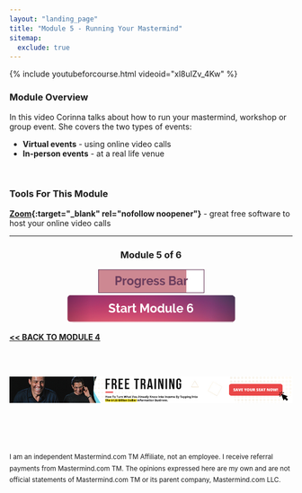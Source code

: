 ```yaml
---
layout: "landing_page"
title: "Module 5 - Running Your Mastermind"
sitemap:
  exclude: true  
---
```

 <div class="separator-2"></div>
 
{% include youtubeforcourse.html videoid="xl8uIZv_4Kw" %}

### Module Overview
In this video Corinna talks about how to run your mastermind, workshop or group event. She covers the two types of events:

- **Virtual events** - using online video calls
- **In-person events** - at a real life venue
<br>

### Tools For This Module
**[Zoom](http://bit.ly/zoomaccount){:target="_blank" rel="nofollow noopener"}** - great free software to host your online video calls

***

<center>
<h3>Module 5 of 6</h3>
<img src="/i/ff/mastermindcourse/progressbar5.png" alt="Progress bar 85% complete">
<br>
<a href="/ff/masterminds/c19/modules/module-6">
  <img src="/ff/masterminds/c19/buttons/module_6.png" alt="Make money with Masterminds Module 6 button">
  </a>
  </center>
  
**[<< BACK TO MODULE 4](/ff/masterminds/c19/modules/module-4)**

<br><br>
<center>
<a href="https://dgachieve.com/joining?source=ILDmmcoursebanner&a=1899" target="blank" rel="nofollow noopener"><img src="/i/ads/kbb/970x90.jpg" /></a>
</center>

<br><br><br>

<sub>I am an independent Mastermind.com TM Affiliate, not an employee. I receive referral payments from Mastermind.com TM. The opinions expressed here are my own and are not official statements of Mastermind.com TM or its parent company, Mastermind.com LLC.</sub>